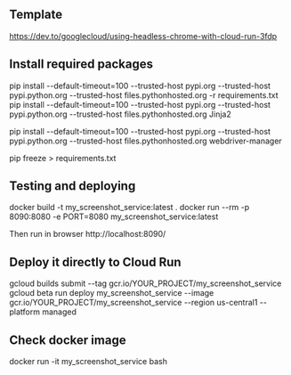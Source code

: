 ## Template

https://dev.to/googlecloud/using-headless-chrome-with-cloud-run-3fdp

## Install required packages

pip install --default-timeout=100 --trusted-host pypi.org --trusted-host pypi.python.org --trusted-host files.pythonhosted.org -r requirements.txt
pip install --default-timeout=100 --trusted-host pypi.org --trusted-host pypi.python.org --trusted-host files.pythonhosted.org Jinja2

pip install --default-timeout=100 --trusted-host pypi.org --trusted-host pypi.python.org --trusted-host files.pythonhosted.org webdriver-manager

pip freeze > requirements.txt

## Testing and deploying

docker build -t my_screenshot_service:latest .
docker run --rm -p 8090:8080 -e PORT=8080 my_screenshot_service:latest

Then run in browser
http://localhost:8090/

## Deploy it directly to Cloud Run

gcloud builds submit --tag gcr.io/YOUR_PROJECT/my_screenshot_service
gcloud beta run deploy my_screenshot_service --image gcr.io/YOUR_PROJECT/my_screenshot_service --region us-central1 --platform managed

## Check docker image

docker run -it my_screenshot_service bash
